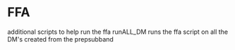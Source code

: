 # FFA
additional scripts to help run the ffa 
runALL_DM runs the ffa script on all the DM's created from the prepsubband 
